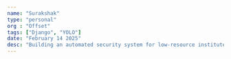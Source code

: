 ```yaml
---
name: "Surakshak"
type: "personal"
org : "Offset"
tags: ["Django", "YOLO"]
date: "February 14 2025"
desc: "Building an automated security system for low-resource institutes."
---
```

